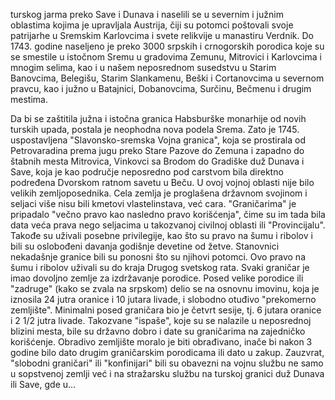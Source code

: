 turskog jarma preko Save i Dunava i naselili se u severnim i južnim oblastima kojima je upravljala Austrija, čiji su potomci poštovali svoje patrijarhe u Sremskim Karlovcima i svete relikvije u manastiru Verdnik. Do 1743. godine naseljeno je preko 3000 srpskih i crnogorskih porodica koje su se smestile u istočnom Sremu u gradovima Zemunu, Mitrovici i Karlovcima i mnogim selima, kao i u našem neposrednom susedstvu u Starim Banovcima, Belegišu, Starim Slankamenu, Beški i Cortanovcima u severnom pravcu, kao i južno u Batajnici, Dobanovcima, Surčinu, Bečmenu i drugim mestima.

Da bi se zaštitila južna i istočna granica Habsburške monarhije od novih turskih upada, postala je neophodna nova podela Srema. Zato je 1745. uspostavljena "Slavonsko-sremska Vojna granica", koja se prostirala od Petrovaradina prema jugu preko Stare Pazove do Zemuna i zapadno do štabnih mesta Mitrovica, Vinkovci sa Brodom do Gradiške duž Dunava i Save, koja je kao područje neposredno pod carstvom bila direktno podređena Dvorskom ratnom savetu u Beču. U ovoj vojnoj oblasti nije bilo velikih zemljoposednika. Cela zemlja je proglašena državnom svojinom i seljaci više nisu bili kmetovi vlastelinstava, već cara. "Graničarima" je pripadalo "večno pravo kao nasledno pravo korišćenja", čime su im tada bila data veća prava nego seljacima u takozvanoj civilnoj oblasti ili "Provincijalu". Takođe su uživali posebne privilegije, kao što su pravo na šumu i ribolov i bili su oslobođeni davanja godišnje devetine od žetve. Stanovnici nekadašnje granice bili su ponosni što su njihovi potomci. Ovo pravo na šumu i ribolov uživali su do kraja Drugog svetskog rata. Svaki graničar je imao dovoljno zemlje za izdržavanje porodice. Posed velike porodice ili "zadruge" (kako se zvala na srpskom) delio se na osnovnu imovinu, koja je iznosila 24 jutra oranice i 10 jutara livade, i slobodno otuđivo "prekomerno zemljište". Minimalni posed graničara bio je četvrt sesije, tj. 6 jutara oranice i 2 1/2 jutra livade. Takozvane "ispaše", koje su se nalazile u neposrednoj blizini mesta, bile su državno dobro i date su graničarima na zajedničko korišćenje. Obradivo zemljište moralo je biti obrađivano, inače bi nakon 3 godine bilo dato drugim graničarskim porodicama ili dato u zakup. Zauzvrat, "slobodni graničari" ili "konfinijari" bili su obavezni na vojnu službu ne samo u sopstvenoj zemlji već i na stražarsku službu na turskoj granici duž Dunava ili Save, gde u...